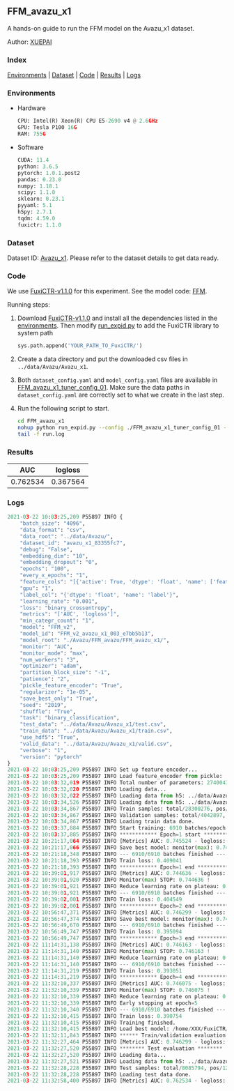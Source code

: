 ## FFM_avazu_x1

A hands-on guide to run the FFM model on the Avazu_x1 dataset.

Author: [XUEPAI](https://github.com/xue-pai)

### Index
[Environments](#Environments) | [Dataset](#Dataset) | [Code](#Code) | [Results](#Results) | [Logs](#Logs)

### Environments
+ Hardware

  ```python
  CPU: Intel(R) Xeon(R) CPU E5-2690 v4 @ 2.6GHz
  GPU: Tesla P100 16G
  RAM: 755G

  ```

+ Software

  ```python
  CUDA: 11.4
  python: 3.6.5
  pytorch: 1.0.1.post2
  pandas: 0.23.0
  numpy: 1.18.1
  scipy: 1.1.0
  sklearn: 0.23.1
  pyyaml: 5.1
  h5py: 2.7.1
  tqdm: 4.59.0
  fuxictr: 1.1.0
  ```

### Dataset
Dataset ID: [Avazu_x1](https://github.com/openbenchmark/BARS/blob/master/ctr_prediction/datasets/Avazu/README.md#Avazu_x1). Please refer to the dataset details to get data ready.

### Code

We use [FuxiCTR-v1.1.0](https://github.com/xue-pai/FuxiCTR/tree/v1.1.0) for this experiment. See the model code: [FFM](https://github.com/xue-pai/FuxiCTR/blob/v1.1.0/fuxictr/pytorch/models/FFM.py).

Running steps:

1. Download [FuxiCTR-v1.1.0](https://github.com/xue-pai/FuxiCTR/archive/refs/tags/v1.1.0.zip) and install all the dependencies listed in the [environments](#environments). Then modify [run_expid.py](./run_expid.py#L5) to add the FuxiCTR library to system path
    
    ```python
    sys.path.append('YOUR_PATH_TO_FuxiCTR/')
    ```

2. Create a data directory and put the downloaded csv files in `../data/Avazu/Avazu_x1`.

3. Both `dataset_config.yaml` and `model_config.yaml` files are available in [FFM_avazu_x1_tuner_config_01](./FFM_avazu_x1_tuner_config_01). Make sure the data paths in `dataset_config.yaml` are correctly set to what we create in the last step.

4. Run the following script to start.

    ```bash
    cd FFM_avazu_x1
    nohup python run_expid.py --config ./FFM_avazu_x1_tuner_config_01 --expid FFMv2_avazu_x1_003_2c82d4bd --gpu 0 > run.log &
    tail -f run.log
    ```

### Results

| AUC | logloss  |
|:--------------------:|:--------------------:|
| 0.762534 | 0.367564  |


### Logs
```python
2021-03-22 10:03:25,209 P55897 INFO {
    "batch_size": "4096",
    "data_format": "csv",
    "data_root": "../data/Avazu/",
    "dataset_id": "avazu_x1_83355fc7",
    "debug": "False",
    "embedding_dim": "10",
    "embedding_dropout": "0",
    "epochs": "100",
    "every_x_epochs": "1",
    "feature_cols": "[{'active': True, 'dtype': 'float', 'name': ['feat_1', 'feat_2', 'feat_3', 'feat_4', 'feat_5', 'feat_6', 'feat_7', 'feat_8', 'feat_9', 'feat_10', 'feat_11', 'feat_12', 'feat_13', 'feat_14', 'feat_15', 'feat_16', 'feat_17', 'feat_18', 'feat_19', 'feat_20', 'feat_21', 'feat_22'], 'type': 'categorical'}]",
    "gpu": "1",
    "label_col": "{'dtype': 'float', 'name': 'label'}",
    "learning_rate": "0.001",
    "loss": "binary_crossentropy",
    "metrics": "['AUC', 'logloss']",
    "min_categr_count": "1",
    "model": "FFM_v2",
    "model_id": "FFM_v2_avazu_x1_003_e7bb5b13",
    "model_root": "./Avazu/FFM_avazu/FFM_avazu_x1/",
    "monitor": "AUC",
    "monitor_mode": "max",
    "num_workers": "3",
    "optimizer": "adam",
    "partition_block_size": "-1",
    "patience": "2",
    "pickle_feature_encoder": "True",
    "regularizer": "1e-05",
    "save_best_only": "True",
    "seed": "2019",
    "shuffle": "True",
    "task": "binary_classification",
    "test_data": "../data/Avazu/Avazu_x1/test.csv",
    "train_data": "../data/Avazu/Avazu_x1/train.csv",
    "use_hdf5": "True",
    "valid_data": "../data/Avazu/Avazu_x1/valid.csv",
    "verbose": "1",
    "version": "pytorch"
}
2021-03-22 10:03:25,209 P55897 INFO Set up feature encoder...
2021-03-22 10:03:25,209 P55897 INFO Load feature_encoder from pickle: ../data/Avazu/avazu_x1_83355fc7/feature_encoder.pkl
2021-03-22 10:03:32,019 P55897 INFO Total number of parameters: 274004390.
2021-03-22 10:03:32,020 P55897 INFO Loading data...
2021-03-22 10:03:32,022 P55897 INFO Loading data from h5: ../data/Avazu/avazu_x1_83355fc7/train.h5
2021-03-22 10:03:34,526 P55897 INFO Loading data from h5: ../data/Avazu/avazu_x1_83355fc7/valid.h5
2021-03-22 10:03:34,867 P55897 INFO Train samples: total/28300276, pos/4953382, neg/23346894, ratio/17.50%, blocks/1
2021-03-22 10:03:34,867 P55897 INFO Validation samples: total/4042897, pos/678699, neg/3364198, ratio/16.79%, blocks/1
2021-03-22 10:03:34,867 P55897 INFO Loading train data done.
2021-03-22 10:03:37,884 P55897 INFO Start training: 6910 batches/epoch
2021-03-22 10:03:37,885 P55897 INFO ************ Epoch=1 start ************
2021-03-22 10:21:17,064 P55897 INFO [Metrics] AUC: 0.745524 - logloss: 0.397833
2021-03-22 10:21:17,066 P55897 INFO Save best model: monitor(max): 0.745524
2021-03-22 10:21:18,348 P55897 INFO --- 6910/6910 batches finished ---
2021-03-22 10:21:18,393 P55897 INFO Train loss: 0.409041
2021-03-22 10:21:18,393 P55897 INFO ************ Epoch=1 end ************
2021-03-22 10:39:01,917 P55897 INFO [Metrics] AUC: 0.744636 - logloss: 0.398278
2021-03-22 10:39:01,920 P55897 INFO Monitor(max) STOP: 0.744636 !
2021-03-22 10:39:01,921 P55897 INFO Reduce learning rate on plateau: 0.000100
2021-03-22 10:39:01,921 P55897 INFO --- 6910/6910 batches finished ---
2021-03-22 10:39:02,001 P55897 INFO Train loss: 0.404549
2021-03-22 10:39:02,001 P55897 INFO ************ Epoch=2 end ************
2021-03-22 10:56:47,371 P55897 INFO [Metrics] AUC: 0.746299 - logloss: 0.397378
2021-03-22 10:56:47,374 P55897 INFO Save best model: monitor(max): 0.746299
2021-03-22 10:56:49,670 P55897 INFO --- 6910/6910 batches finished ---
2021-03-22 10:56:49,747 P55897 INFO Train loss: 0.395094
2021-03-22 10:56:49,747 P55897 INFO ************ Epoch=3 end ************
2021-03-22 11:14:31,138 P55897 INFO [Metrics] AUC: 0.746163 - logloss: 0.396957
2021-03-22 11:14:31,140 P55897 INFO Monitor(max) STOP: 0.746163 !
2021-03-22 11:14:31,140 P55897 INFO Reduce learning rate on plateau: 0.000010
2021-03-22 11:14:31,140 P55897 INFO --- 6910/6910 batches finished ---
2021-03-22 11:14:31,219 P55897 INFO Train loss: 0.393051
2021-03-22 11:14:31,219 P55897 INFO ************ Epoch=4 end ************
2021-03-22 11:32:10,337 P55897 INFO [Metrics] AUC: 0.746075 - logloss: 0.397145
2021-03-22 11:32:10,339 P55897 INFO Monitor(max) STOP: 0.746075 !
2021-03-22 11:32:10,339 P55897 INFO Reduce learning rate on plateau: 0.000001
2021-03-22 11:32:10,339 P55897 INFO Early stopping at epoch=5
2021-03-22 11:32:10,340 P55897 INFO --- 6910/6910 batches finished ---
2021-03-22 11:32:10,415 P55897 INFO Train loss: 0.390754
2021-03-22 11:32:10,415 P55897 INFO Training finished.
2021-03-22 11:32:10,415 P55897 INFO Load best model: /home/XXX/FuxiCTR/benchmarks/Avazu/FFM_avazu/FFM_avazu_x1/avazu_x1_83355fc7/FFM_v2_avazu_x1_003_e7bb5b13_model.ckpt
2021-03-22 11:32:11,843 P55897 INFO ****** Train/validation evaluation ******
2021-03-22 11:32:27,464 P55897 INFO [Metrics] AUC: 0.746299 - logloss: 0.397378
2021-03-22 11:32:27,520 P55897 INFO ******** Test evaluation ********
2021-03-22 11:32:27,520 P55897 INFO Loading data...
2021-03-22 11:32:27,521 P55897 INFO Loading data from h5: ../data/Avazu/avazu_x1_83355fc7/test.h5
2021-03-22 11:32:28,228 P55897 INFO Test samples: total/8085794, pos/1232985, neg/6852809, ratio/15.25%, blocks/1
2021-03-22 11:32:28,228 P55897 INFO Loading test data done.
2021-03-22 11:32:58,400 P55897 INFO [Metrics] AUC: 0.762534 - logloss: 0.367564

```
